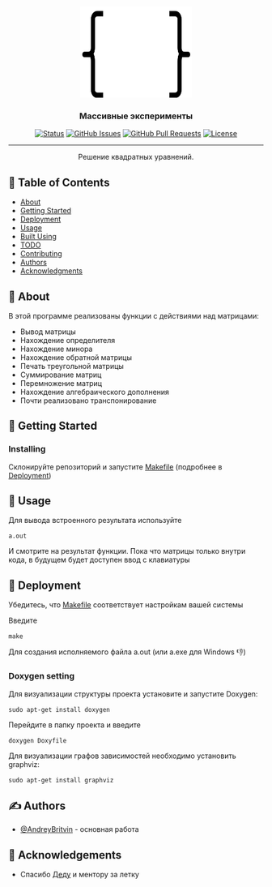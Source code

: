 <p align="center">
  <a href="" rel="noopener">
 <img width=220px height=180px src="picture/LOGO_arrays.svg" alt="Project logo"></a>
</p>

<h3 align="center">Массивные эксперименты</h3>

<div align="center">

[![Status](https://img.shields.io/badge/status-active-success.svg)]()
[![GitHub Issues](https://img.shields.io/github/issues/AndreyBritvin/Massive_Experiments)](https://github.com/AndreyBritvin/Massive_Experiments/issues)
[![GitHub Pull Requests](https://img.shields.io/github/issues-pr/AndreyBritvin/Massive_Experiments)](https://github.com/AndreyBritvin/Massive_Experiments/pulls)
[![License](https://img.shields.io/badge/license-MIPT-blue.svg)](/LICENSE)

</div>

---

<p align="center"> Решение квадратных уравнений.
    <br>
</p>

## 📝 Table of Contents

- [About](#about)
- [Getting Started](#getting_started)
- [Deployment](#deployment)
- [Usage](#usage)
- [Built Using](#built_using)
- [TODO](../TODO.md)
- [Contributing](../CONTRIBUTING.md)
- [Authors](#authors)
- [Acknowledgments](#acknowledgement)

## 🧐 About <a name = "about"></a>

В этой программе реализованы функции с действиями над матрицами:
 - Вывод матрицы
 - Нахождение определителя
  - Нахождение минора
   - Нахождение обратной матрицы
   - Печать треугольной матрицы
   - Суммирование матриц
   - Перемножение матриц
   - Нахождение алгебраического дополнения
   - Почти реализовано транспонирование
## 🏁 Getting Started <a name = "getting_started"></a>

### Installing

Склонируйте репозиторий и запустите [Makefile](Makefile) (подробнее в [Deployment](#Deployment))



## 🎈 Usage <a name="usage"></a>

Для вывода встроенного результата используйте
```
a.out
```

И смотрите на результат функции. Пока что матрицы только внутри кода, в будущем будет доступен ввод с клавиатуры

## 🚀 Deployment <a name = "deployment"></a>

Убедитесь, что [Makefile](Makefile) соответствует настройкам вашей системы

Введите
```
make
```
Для создания исполняемого файла a.out (или a.exe для Windows 👎)

### Doxygen setting
Для визуализации структуры проекта установите и запустите Doxygen:
```
sudo apt-get install doxygen
```
Перейдите в папку проекта и введите
```
doxygen Doxyfile
```
Для визуализации графов зависимостей необходимо установить graphviz:
```
sudo apt-get install graphviz
```
## ✍️ Authors <a name = "authors"></a>

- [@AndreyBritvin](https://github.com/AndreyBritvin) - основная работа

## 🎉 Acknowledgements <a name = "acknowledgement"></a>

- Спасибо [Деду](https://github.com/ded32) и ментору за летку
